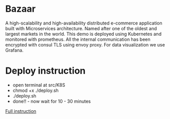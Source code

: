 # Bazaar
A high-scalability and high-availability distributed e-commerce application built with Microservices architecture. Named after one of the oldest and largest markets in the world.
This demo is deployed using Kubernetes and monitored with prometheus. All the internal communication has been encrypted with consul TLS using envoy proxy.
For data visualization we use Grafana.

# Deploy instruction
 - open terminal at src/K8S
 - chmod +x ./deploy.sh
 - ./deploy.sh
 - done!! - now wait for 10 - 30 minutes

[Full instruction](src/K8S/README.MD)

